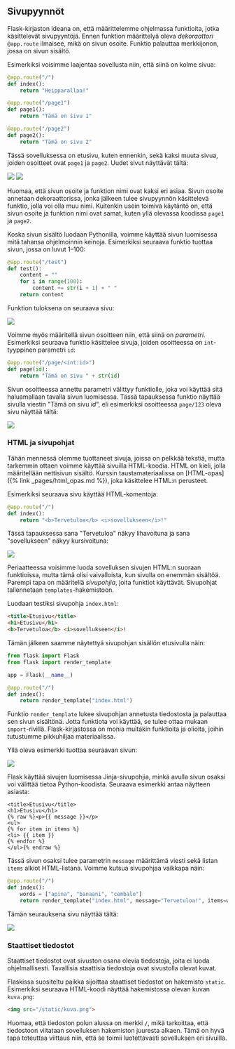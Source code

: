 ## Sivupyynnöt

Flask-kirjaston ideana on, että määrittelemme ohjelmassa funktioita, jotka käsittelevät sivupyyntöjä. Ennen funktion määrittelyä oleva _dekoraattori_ `@app.route` ilmaisee, mikä on sivun osoite. Funktio palauttaa merkkijonon, jossa on sivun sisältö.

Esimerkiksi voisimme laajentaa sovellusta niin, että siinä on kolme sivua:

```python
@app.route("/")
def index():
    return "Heipparallaa!"

@app.route("/page1")
def page1():
    return "Tämä on sivu 1"

@app.route("/page2")
def page2():
    return "Tämä on sivu 2"
```

Tässä sovelluksessa on etusivu, kuten ennenkin, sekä kaksi muuta sivua, joiden osoitteet ovat `page1` ja `page2`. Uudet sivut näyttävät tältä:

<img class="screenshot" src="../assets/osa-1/page1.png">

<img class="screenshot" src="../assets/osa-1/page2.png">

Huomaa, että sivun osoite ja funktion nimi ovat kaksi eri asiaa. Sivun osoite annetaan dekoraattorissa, jonka jälkeen tulee sivupyynnön käsittelevä funktio, jolla voi olla muu nimi. Kuitenkin usein toimiva käytäntö on, että sivun osoite ja funktion nimi ovat samat, kuten yllä olevassa koodissa `page1` ja `page2`.

Koska sivun sisältö luodaan Pythonilla, voimme käyttää sivun luomisessa mitä tahansa ohjelmoinnin keinoja. Esimerkiksi seuraava funktio tuottaa sivun, jossa on luvut 1–100:

```python
@app.route("/test")
def test():
    content = ""
    for i in range(100):
        content += str(i + 1) + " "
    return content
```

Funktion tuloksena on seuraava sivu:

<img class="screenshot" src="../assets/osa-1/test.png">

Voimme myös määritellä sivun osoitteen niin, että siinä on _parametri_. Esimerkiksi seuraava funktio käsittelee sivuja, joiden osoitteessa on `int`-tyyppinen parametri `id`:

```python
@app.route("/page/<int:id>")
def page(id):
    return "Tämä on sivu " + str(id)
```

Sivun osoitteessa annettu parametri välittyy funktiolle, joka voi käyttää sitä haluamallaan tavalla sivun luomisessa. Tässä tapauksessa funktio näyttää sivulla viestin "Tämä on sivu _id_", eli esimerkiksi osoitteessa `page/123` oleva sivu näyttää tältä:

<img class="screenshot" src="../assets/osa-1/page123.png">

### HTML ja sivupohjat

Tähän mennessä olemme tuottaneet sivuja, joissa on pelkkää tekstiä,
mutta tarkemmin ottaen voimme käyttää sivuilla HTML-koodia. HTML on kieli, jolla määritellään nettisivun sisältö. Kurssin taustamateriaalissa on [HTML-opas]({% link _pages/html_opas.md %}), joka käsittelee HTML:n perusteet.

Esimerkiksi seuraava sivu käyttää HTML-komentoja:

```python
@app.route("/")
def index():
    return "<b>Tervetuloa</b> <i>sovellukseen</i>!"
```

Tässä tapauksessa sana "Tervetuloa" näkyy lihavoituna ja sana "sovellukseen" näkyy kursivoituna:

<img class="screenshot" src="../assets/osa-1/html.png">

Periaatteessa voisimme luoda sovelluksen sivujen HTML:n suoraan funktioissa, mutta  tämä olisi vaivalloista, kun sivulla on enemmän sisältöä. Parempi tapa on määritellä _sivupohjia_, joita funktiot käyttävät. Sivupohjat tallennetaan `templates`-hakemistoon.

Luodaan testiksi sivupohja `index.html`:

```html
<title>Etusivu</title>
<h1>Etusivu</h1>
<b>Tervetuloa</b> <i>sovellukseen</i>!
```

Tämän jälkeen saamme näytettyä sivupohjan sisällön etusivulla näin:

```python
from flask import Flask
from flask import render_template

app = Flask(__name__)

@app.route("/")
def index():
    return render_template("index.html")
```

Funktio `render_template` lukee sivupohjan annetusta tiedostosta ja palauttaa sen sivun sisältönä. Jotta funktiota voi käyttää, se tulee ottaa mukaan `import`-rivillä. Flask-kirjastossa on monia muitakin funktioita ja olioita, joihin tutustumme pikkuhiljaa materiaalissa.

Yllä oleva esimerkki tuottaa seuraavan sivun:

<img class="screenshot" src="../assets/osa-1/template.png">

Flask käyttää sivujen luomisessa Jinja-sivupohjia, minkä avulla sivun osaksi voi välittää tietoa Python-koodista. Seuraava esimerkki antaa näytteen asiasta:

```jinja
<title>Etusivu</title>
<h1>Etusivu</h1>
{% raw %}<p>{{ message }}</p>
<ul>
{% for item in items %}
<li> {{ item }}
{% endfor %}
</ul>{% endraw %}
```

Tässä sivun osaksi tulee parametrin `message` määrittämä viesti sekä listan `items` alkiot HTML-listana. Voimme kutsua sivupohjaa vaikkapa näin:

```python
@app.route("/")
def index():
    words = ["apina", "banaani", "cembalo"]
    return render_template("index.html", message="Tervetuloa!", items=words)
```

Tämän seurauksena sivu näyttää tältä:

<img class="screenshot" src="../assets/osa-1/jinja.png">

### Staattiset tiedostot

Staattiset tiedostot ovat sivuston osana olevia tiedostoja, joita ei luoda ohjelmallisesti. Tavallisia staattisia tiedostoja ovat sivustolla olevat kuvat.

Flaskissa suositeltu paikka sijoittaa staattiset tiedostot on hakemisto `static`. Esimerkiksi seuraava HTML-koodi näyttää hakemistossa olevan kuvan `kuva.png`:

```html
<img src="/static/kuva.png">
```

Huomaa, että tiedoston polun alussa on merkki `/`, mikä tarkoittaa, että tiedostoon viitataan sovelluksen hakemiston juuresta alkaen. Tämä on hyvä tapa toteuttaa viittaus niin, että se toimii luotettavasti sovelluksen eri sivuilla.
